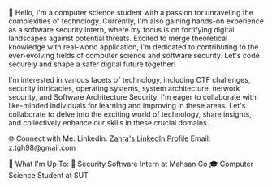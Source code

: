 👋 Hello,
I'm a computer science student with a passion for unraveling the complexities of technology. 
Currently, I'm also gaining hands-on experience as a software security intern, where my focus is on fortifying digital landscapes against potential threats. 
Excited to merge theoretical knowledge with real-world application, I'm dedicated to contributing to the ever-evolving fields of computer science and software security. Let's code securely and shape a safer digital future together!

I'm interested in various facets of technology, including CTF challenges, security intricacies, operating systems, system architecture, network security, and Software Architecture Security.
I'm eager to collaborate with like-minded individuals for learning and improving in these areas. 
Let's collaborate to delve into the exciting world of technology, share insights, and collectively enhance our skills in these crucial domains.

🌐 Connect with Me:
LinkedIn: [Zahra's LinkedIn Profile](https://www.linkedin.com/in/zhtgzr/)
Email: z.tgh98@gmail.com

🚀 What I'm Up To:
💼 Security Software Intern at Mahsan Co
🎓 Computer Science Student at SUT
